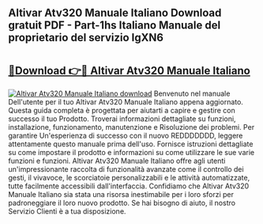 ## Altivar Atv320 Manuale Italiano Download gratuit PDF - Part-1hs Italiano Manuale del proprietario del servizio IgXN6

# <h2><a href="http://dfehhd.blite.top/?on=Altivar+Atv320+Manuale+Italiano">🔗Download 👉🔴 Altivar Atv320 Manuale Italiano</a></h2>

[![Altivar Atv320 Manuale Italiano download](https://i.imgur.com/lujVjoI.png)](http://dfehhd.blite.top/?on=Altivar+Atv320+Manuale+Italiano)
Benvenuto nel manuale Dell'utente per il tuo Altivar Atv320 Manuale Italiano appena aggiornato. Questa guida completa è progettata per aiutarti a capire e gestire con successo il tuo Prodotto. Troverai informazioni dettagliate su funzioni, installazione, funzionamento, manutenzione e Risoluzione dei problemi. Per garantire Un'esperienza di successo con il nuovo REDDDDDDD, leggere attentamente questo manuale prima dell'uso. Fornisce istruzioni dettagliate su come impostare il prodotto e informazioni su come utilizzare le sue varie funzioni e funzioni. Altivar Atv320 Manuale Italiano offre agli utenti un'impressionante raccolta di funzionalità avanzate come il controllo dei gesti, il vivavoce, le scorciatoie personalizzabili e le attività automatizzate, tutte facilmente accessibili dall'interfaccia. Confidiamo che Altivar Atv320 Manuale Italiano sia stata una risorsa inestimabile per i loro sforzi per padroneggiare il loro nuovo prodotto. Se hai bisogno di aiuto, il nostro Servizio Clienti è a tua disposizione.
